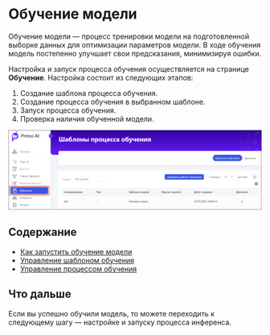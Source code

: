 # Обучение модели

Обучение модели — процесс тренировки модели на подготовленной выборке данных для оптимизации параметров модели. В ходе обучения модель постепенно улучшает свои предсказания, минимизируя ошибки. 

Настройка и запуск процесса обучения осуществляется на странице **Обучение**. Настройка состоит из следующих этапов:
1. Создание шаблона процесса обучения.
2. Создание процесса обучения в выбранном шаблоне.
3. Запуск процесса обучения.
4. Проверка наличия обученной модели.

![](<../../../../.gitbook/assets1/primo-ai//user-guide/training-model-page.png>)

## Содержание

* [Как запустить обучение модели](https://docs.primo-rpa.ru/primo-rpa/primo-rpa-ai-server/user/training/run-trainig-process)
* [Управление шаблоном обучения](https://docs.primo-rpa.ru/primo-rpa/primo-rpa-ai-server/user/training/operations-with-training-templates)
* [Управление процессом обучения](https://docs.primo-rpa.ru/primo-rpa/primo-rpa-ai-server/user/training/operations-with-process)

## Что дальше

Если вы успешно обучили модель, то можете переходить к следующему шагу — настройке и запуску процесса инференса. 
